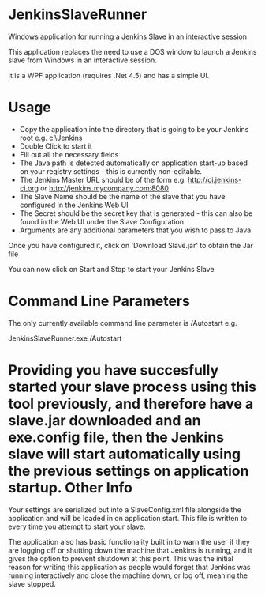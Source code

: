 # JenkinsSlaveRunner
Windows application for running a Jenkins Slave in an interactive session

This application replaces the need to use a DOS window to launch a Jenkins slave from Windows in an interactive session. 

It is a WPF application (requires .Net 4.5) and has a simple UI.

Usage
=====
* Copy the application into the directory that is going to be your Jenkins root e.g. c:\Jenkins
* Double Click to start it
* Fill out all the necessary fields
 * The Java path is detected automatically on application start-up based on your registry settings - this is currently non-editable.
 * The Jenkins Master URL should be of the form e.g. http://ci.jenkins-ci.org or http://jenkins.mycompany.com:8080
 * The Slave Name should be the name of the slave that you have configured in the Jenkins Web UI
 * The Secret should be the secret key that is generated - this can also be found in the Web UI under the Slave Configuration
 * Arguments are any additional parameters that you wish to pass to Java

Once you have configured it, click on 'Download Slave.jar' to obtain the Jar file

You can now click on Start and Stop to start your Jenkins Slave

Command Line Parameters
=======================
The only currently available command line parameter is /Autostart e.g. 

JenkinsSlaveRunner.exe /Autostart

Providing you have succesfully started your slave process using this tool previously, and therefore have a slave.jar downloaded and an exe.config file, then the Jenkins slave will start automatically using the previous settings on application startup.
Other Info
==========
Your settings are serialized out into a SlaveConfig.xml file alongside the application and will be loaded in on application start.
This file is written to every time you attempt to start your slave.

The application also has basic functionality built in to warn the user if they are logging off or shutting down the machine that Jenkins is running, and it gives the option to prevent shutdown at this point.
This was the initial reason for writing this application as people would forget that Jenkins was running interactively and close the machine down, or log off, meaning the slave stopped.

